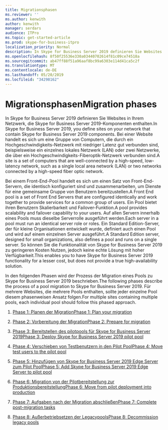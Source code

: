 ```yaml
---
title: Migrationsphasen
ms.reviewer: ''
ms.author: kenwith
author: kenwith
manager: serdars
audience: ITPro
ms.topic: get-started-article
ms.prod: skype-for-business-itpro
localization_priority: Normal
description: In Skype for Business Server 2019 definieren Sie Websites in Ihrem Netzwerk, die Skype for Business Server 2019-Komponenten enthalten. Bei einer Website handelt es sich um eine Gruppe von Computern, die durch ein Hochgeschwindigkeits-Netzwerk mit niedriger Latenz gut verbunden sind, beispielsweise ein einzelnes lokales Netzwerk (LAN) oder zwei Netzwerke, die über ein Hochgeschwindigkeits-Fiberoptik-Netzwerk verbunden sind.
ms.openlocfilehash: 8f50f25536e330a03440702614f81c09ce74518a
ms.sourcegitcommit: ab47ff88f51a96aaf8bc99a6303e114d41ca5c2f
ms.translationtype: MT
ms.contentlocale: de-DE
ms.lasthandoff: 05/20/2019
ms.locfileid: "34298162"
---
```

# <a name="migration-phases"></a><span data-ttu-id="4dada-104">Migrationsphasen</span><span class="sxs-lookup"><span data-stu-id="4dada-104">Migration phases</span></span>

<span data-ttu-id="4dada-105">In Skype for Business Server 2019 definieren Sie Websites in Ihrem Netzwerk, die Skype for Business Server 2019-Komponenten enthalten.</span><span class="sxs-lookup"><span data-stu-id="4dada-105">In Skype for Business Server 2019, you define sites on your network that contain Skype for Business Server 2019 components.</span></span> <span data-ttu-id="4dada-106">Bei einer Website handelt es sich um eine Gruppe von Computern, die durch ein Hochgeschwindigkeits-Netzwerk mit niedriger Latenz gut verbunden sind, beispielsweise ein einzelnes lokales Netzwerk (LAN) oder zwei Netzwerke, die über ein Hochgeschwindigkeits-Fiberoptik-Netzwerk verbunden sind.</span><span class="sxs-lookup"><span data-stu-id="4dada-106">A site is a set of computers that are well-connected by a high-speed, low-latency network, such as a single local area network (LAN) or two networks connected by a high-speed fiber optic network.</span></span> 
  
<span data-ttu-id="4dada-107">Bei einem Front-End-Pool handelt es sich um einen Satz von Front-End-Servern, die identisch konfiguriert sind und zusammenarbeiten, um Dienste für eine gemeinsame Gruppe von Benutzern bereitzustellen.</span><span class="sxs-lookup"><span data-stu-id="4dada-107">A Front End pool is a set of Front End Servers that are configured identically and work together to provide services for a common group of users.</span></span> <span data-ttu-id="4dada-108">Ein Pool bietet ihren Benutzern Skalierbarkeit und Failover-Funktion.</span><span class="sxs-lookup"><span data-stu-id="4dada-108">A pool provides scalability and failover capability to your users.</span></span> <span data-ttu-id="4dada-109">Auf allen Servern innerhalb eines Pools muss dieselbe Serverrolle ausgeführt werden.</span><span class="sxs-lookup"><span data-stu-id="4dada-109">Each server in a pool must run an identical server role or roles.</span></span> <span data-ttu-id="4dada-110">Ein Standard Edition-Server, der für kleine Organisationen entwickelt wurde, definiert auch einen Pool und wird auf einem einzelnen Server ausgeführt.</span><span class="sxs-lookup"><span data-stu-id="4dada-110">A Standard Edition server, designed for small organizations, also defines a pool and runs on a single server.</span></span> <span data-ttu-id="4dada-111">So können Sie die Funktionalität von Skype for Business Server 2019 zu geringeren Kosten Nutzen, jedoch keine echte Lösung mit hoher Verfügbarkeit.</span><span class="sxs-lookup"><span data-stu-id="4dada-111">This enables you to have Skype for Business Server 2019 functionality for a lesser cost, but does not provide a true high-availability solution.</span></span> 
  
<span data-ttu-id="4dada-112">In den folgenden Phasen wird der Prozess der Migration eines Pools zu Skype for Business Server 2019 beschrieben.</span><span class="sxs-lookup"><span data-stu-id="4dada-112">The following phases describe the process of a pool migration to Skype for Business Server 2019.</span></span> <span data-ttu-id="4dada-113">Für mehrere Websites, die mehrere Pools enthalten, sollte jeder einzelne Pool diesem phasenweisen Ansatz folgen.</span><span class="sxs-lookup"><span data-stu-id="4dada-113">For multiple sites containing multiple pools, each individual pool should follow this phased approach.</span></span>
  
1. [<span data-ttu-id="4dada-114">Phase 1: Planen der Migration</span><span class="sxs-lookup"><span data-stu-id="4dada-114">Phase 1: Plan your migration</span></span>](phase-1-plan-your-migration.md)
    
2. [<span data-ttu-id="4dada-115">Phase 2: Vorbereitung der Migration</span><span class="sxs-lookup"><span data-stu-id="4dada-115">Phase 2: Prepare for migration</span></span>](phase-2-prepare-for-migration.md)
    
3. [<span data-ttu-id="4dada-116">Phase 3: Bereitstellen des pilotpools für Skype for Business Server 2019</span><span class="sxs-lookup"><span data-stu-id="4dada-116">Phase 3: Deploy Skype for Business Server 2019 pilot pool</span></span>](phase-3-deploy-pilot-pool.md)
    
4. [<span data-ttu-id="4dada-117">Phase 4: Verschieben von Testbenutzern in den Pilot Pool</span><span class="sxs-lookup"><span data-stu-id="4dada-117">Phase 4: Move test users to the pilot pool</span></span>](phase-4-move-test-users-to-the-pilot-pool.md)
    
5. [<span data-ttu-id="4dada-118">Phase 5: Hinzufügen von Skype for Business Server 2019 Edge Server zum Pilot Pool</span><span class="sxs-lookup"><span data-stu-id="4dada-118">Phase 5: Add Skype for Business Server 2019 Edge Server to pilot pool</span></span>](phase-5-add-edge-server-to-pilot-pool.md)
    
6. [<span data-ttu-id="4dada-119">Phase 6: Migration von der Pilotbereitstellung zur Produktionsbereitstellung</span><span class="sxs-lookup"><span data-stu-id="4dada-119">Phase 6: Move from pilot deployment into production</span></span>](phase-6-move-from-pilot-deployment-into-production.md)
    
7. [<span data-ttu-id="4dada-120">Phase 7: Aufgaben nach der Migration abschließen</span><span class="sxs-lookup"><span data-stu-id="4dada-120">Phase 7: Complete post-migration tasks</span></span>](phase-7-complete-post-migration-tasks.md)
    
8. [<span data-ttu-id="4dada-121">Phase 8: Außerbetriebsetzen der Legacypools</span><span class="sxs-lookup"><span data-stu-id="4dada-121">Phase 8: Decommission legacy pools</span></span>](phase-8-decommission-legacy-pools.md)
    

